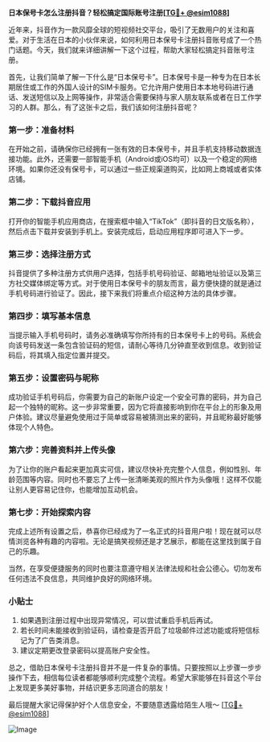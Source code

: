 **日本保号卡怎么注册抖音？轻松搞定国际账号注册[[TG💪+ @esim1088](https://t.me/s/esim1088)]**

近年来，抖音作为一款风靡全球的短视频社交平台，吸引了无数用户的关注和喜爱。对于生活在日本的小伙伴来说，如何利用日本保号卡注册抖音账号成了一个热门话题。今天，我们就来详细讲解一下这个过程，帮助大家轻松搞定抖音账号注册。

首先，让我们简单了解一下什么是“日本保号卡”。日本保号卡是一种专为在日本长期居住或工作的外国人设计的SIM卡服务。它允许用户使用日本本地号码进行通话、发送短信以及上网等操作，非常适合需要保持与家人朋友联系或者在日工作学习的人群。那么，有了这张卡之后，我们该如何注册抖音呢？

### 第一步：准备材料

在开始之前，请确保你已经拥有一张有效的日本保号卡，并且手机支持移动数据连接功能。此外，还需要一部智能手机（Android或iOS均可）以及一个稳定的网络环境。如果你还没有保号卡，可以通过一些正规渠道购买，比如网上商城或者实体店铺。

### 第二步：下载抖音应用

打开你的智能手机应用商店，在搜索框中输入“TikTok”（即抖音的日文版名称），然后点击下载并安装到手机上。安装完成后，启动应用程序即可进入下一步。

### 第三步：选择注册方式

抖音提供了多种注册方式供用户选择，包括手机号码验证、邮箱地址验证以及第三方社交媒体绑定等方式。对于使用日本保号卡的朋友而言，最方便快捷的就是通过手机号码进行验证了。因此，接下来我们将重点介绍这种方法的具体步骤。

### 第四步：填写基本信息

当提示输入手机号码时，请务必准确填写你所持有的日本保号卡上的号码。系统会向该号码发送一条包含验证码的短信，请耐心等待几分钟直至收到信息。收到验证码后，将其填入指定位置并提交。

### 第五步：设置密码与昵称

成功验证手机号码后，你需要为自己的新账户设定一个安全可靠的密码，并为自己起一个独特的昵称。这一步非常重要，因为它将直接影响到你在平台上的形象及用户体验。建议尽量避免使用过于简单或容易被猜测出来的密码，并且昵称最好能够体现个人特色。

### 第六步：完善资料并上传头像

为了让你的账户看起来更加真实可信，建议尽快补充完整个人信息，例如性别、年龄范围等内容。同时也不要忘了上传一张清晰美观的照片作为头像哦！这样不仅能让别人更容易记住你，也能增加互动机会。

### 第七步：开始探索内容

完成上述所有设置之后，恭喜你已经成为了一名正式的抖音用户啦！现在就可以尽情浏览各种有趣的内容啦。无论是搞笑视频还是才艺展示，都能在这里找到属于自己的乐趣。

当然，在享受便捷服务的同时也要注意遵守相关法律法规和社会公德心。切勿发布任何违法不良信息，共同维护良好的网络环境。

### 小贴士

1. 如果遇到注册过程中出现异常情况，可以尝试重启手机后再试。
2. 若长时间未能接收到验证码，请检查是否开启了垃圾邮件过滤功能或将短信标记为了广告类消息。
3. 建议定期更改登录密码以提高账户安全性。

总之，借助日本保号卡注册抖音并不是一件复杂的事情。只要按照以上步骤一步步操作下去，相信每位读者都能够顺利完成整个流程。希望大家能够在抖音这个平台上发现更多美好事物，并结识更多志同道合的朋友！

最后提醒大家记得保护好个人信息安全，不要随意透露给陌生人哦～ [[TG💪+ @esim1088](https://t.me/s/esim1088)] 

![Image](https://i.postimg.cc/4NQfJmqS/Snipaste-2025-05-13-00-14-12.png)